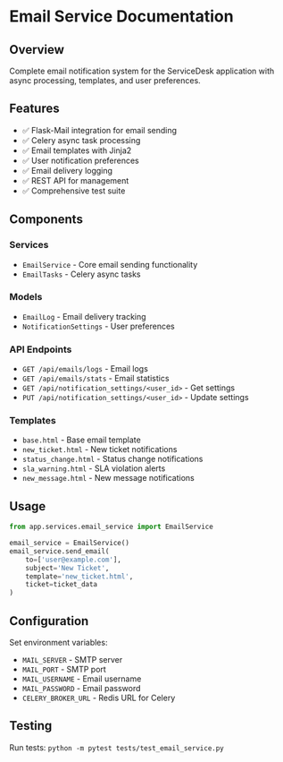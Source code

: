 # Email Service Documentation

## Overview
Complete email notification system for the ServiceDesk application with async processing, templates, and user preferences.

## Features
- ✅ Flask-Mail integration for email sending
- ✅ Celery async task processing
- ✅ Email templates with Jinja2
- ✅ User notification preferences
- ✅ Email delivery logging
- ✅ REST API for management
- ✅ Comprehensive test suite

## Components

### Services
- `EmailService` - Core email sending functionality
- `EmailTasks` - Celery async tasks

### Models
- `EmailLog` - Email delivery tracking
- `NotificationSettings` - User preferences

### API Endpoints
- `GET /api/emails/logs` - Email logs
- `GET /api/emails/stats` - Email statistics
- `GET /api/notification_settings/<user_id>` - Get settings
- `PUT /api/notification_settings/<user_id>` - Update settings

### Templates
- `base.html` - Base email template
- `new_ticket.html` - New ticket notifications
- `status_change.html` - Status change notifications
- `sla_warning.html` - SLA violation alerts
- `new_message.html` - New message notifications

## Usage
```python
from app.services.email_service import EmailService

email_service = EmailService()
email_service.send_email(
    to=['user@example.com'],
    subject='New Ticket',
    template='new_ticket.html',
    ticket=ticket_data
)
```

## Configuration
Set environment variables:
- `MAIL_SERVER` - SMTP server
- `MAIL_PORT` - SMTP port
- `MAIL_USERNAME` - Email username
- `MAIL_PASSWORD` - Email password
- `CELERY_BROKER_URL` - Redis URL for Celery

## Testing
Run tests: `python -m pytest tests/test_email_service.py`